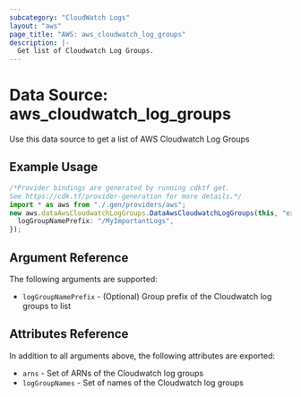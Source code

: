 ```yaml
---
subcategory: "CloudWatch Logs"
layout: "aws"
page_title: "AWS: aws_cloudwatch_log_groups"
description: |-
  Get list of Cloudwatch Log Groups.
---
```


# Data Source: aws\_cloudwatch\_log\_groups

Use this data source to get a list of AWS Cloudwatch Log Groups

## Example Usage

```typescript
/*Provider bindings are generated by running cdktf get.
See https://cdk.tf/provider-generation for more details.*/
import * as aws from "./.gen/providers/aws";
new aws.dataAwsCloudwatchLogGroups.DataAwsCloudwatchLogGroups(this, "example", {
  logGroupNamePrefix: "/MyImportantLogs",
});

```

## Argument Reference

The following arguments are supported:

* `logGroupNamePrefix` - (Optional) Group prefix of the Cloudwatch log groups to list

## Attributes Reference

In addition to all arguments above, the following attributes are exported:

* `arns` - Set of ARNs of the Cloudwatch log groups
* `logGroupNames` - Set of names of the Cloudwatch log groups
